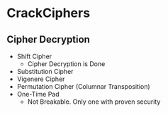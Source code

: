 # CrackCiphers

## Cipher Decryption

- Shift Cipher
  - Cipher Decryption is Done
- Substitution Cipher
- Vigenere Cipher
- Permutation Cipher (Columnar Transposition)
- One-Time Pad
  - Not Breakable. Only one with proven security
